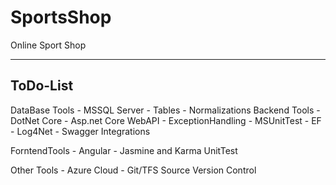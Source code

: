 # SportsShop
Online Sport Shop

---------------
ToDo-List
---------------

DataBase Tools
	- MSSQL Server
	- Tables
	- Normalizations
Backend Tools
	- DotNet Core
	- Asp.net Core WebAPI
	- ExceptionHandling
	- MSUnitTest
	- EF
	- Log4Net
	- Swagger Integrations
	
ForntendTools
	- Angular
	- Jasmine and Karma UnitTest

Other Tools
	- Azure Cloud
	- Git/TFS Source Version Control
